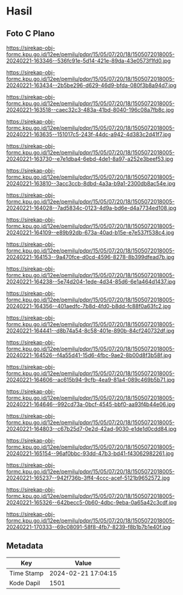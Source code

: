 # Hasil

## Foto C Plano

https://sirekap-obj-formc.kpu.go.id/12ee/pemilu/pdpr/15/05/07/20/18/1505072018005-20240221-163346--536fc91e-5d14-421e-89da-43e0573f1fd0.jpg

https://sirekap-obj-formc.kpu.go.id/12ee/pemilu/pdpr/15/05/07/20/18/1505072018005-20240221-163434--2b5be296-d629-46d9-bfda-080f3b8a94d7.jpg

https://sirekap-obj-formc.kpu.go.id/12ee/pemilu/pdpr/15/05/07/20/18/1505072018005-20240221-163518--caec32c3-483a-41bd-8040-196c08a7fb8c.jpg

https://sirekap-obj-formc.kpu.go.id/12ee/pemilu/pdpr/15/05/07/20/18/1505072018005-20240221-163635--151017c5-243f-44dc-a942-4d383c2d41f7.jpg

https://sirekap-obj-formc.kpu.go.id/12ee/pemilu/pdpr/15/05/07/20/18/1505072018005-20240221-163730--e7e1dba4-6ebd-4de1-8a97-a252e3beef53.jpg

https://sirekap-obj-formc.kpu.go.id/12ee/pemilu/pdpr/15/05/07/20/18/1505072018005-20240221-163810--3acc3ccb-8dbd-4a3a-b9a1-2300db8ac54e.jpg

https://sirekap-obj-formc.kpu.go.id/12ee/pemilu/pdpr/15/05/07/20/18/1505072018005-20240221-164028--7ad5834c-0123-4d9a-bd6e-d4a7734ed108.jpg

https://sirekap-obj-formc.kpu.go.id/12ee/pemilu/pdpr/15/05/07/20/18/1505072018005-20240221-164109--e89b92db-673a-40ad-b15e-e7e537f538c4.jpg

https://sirekap-obj-formc.kpu.go.id/12ee/pemilu/pdpr/15/05/07/20/18/1505072018005-20240221-164153--9a470fce-d0cd-4596-8278-8b399dfead7b.jpg

https://sirekap-obj-formc.kpu.go.id/12ee/pemilu/pdpr/15/05/07/20/18/1505072018005-20240221-164238--5e74d204-1ede-4d34-85d6-6e1a464d1437.jpg

https://sirekap-obj-formc.kpu.go.id/12ee/pemilu/pdpr/15/05/07/20/18/1505072018005-20240221-164356--401aedfc-7b8d-4fd0-b8dd-fc88f0a63fc2.jpg

https://sirekap-obj-formc.kpu.go.id/12ee/pemilu/pdpr/15/05/07/20/18/1505072018005-20240221-164441--d8b74a54-8c58-401e-890b-84cf240732df.jpg

https://sirekap-obj-formc.kpu.go.id/12ee/pemilu/pdpr/15/05/07/20/18/1505072018005-20240221-164526--f4a55d41-15d6-4fbc-9ae2-8b00d8f3b58f.jpg

https://sirekap-obj-formc.kpu.go.id/12ee/pemilu/pdpr/15/05/07/20/18/1505072018005-20240221-164606--ac615b94-9cfb-4ea9-81a4-089c469b5b71.jpg

https://sirekap-obj-formc.kpu.go.id/12ee/pemilu/pdpr/15/05/07/20/18/1505072018005-20240221-164646--992cd73a-0bcf-4545-bbf0-aa93f4b44e06.jpg

https://sirekap-obj-formc.kpu.go.id/12ee/pemilu/pdpr/15/05/07/20/18/1505072018005-20240221-164803--c67b25d7-0e2d-42ad-9030-e1de1d0cdd84.jpg

https://sirekap-obj-formc.kpu.go.id/12ee/pemilu/pdpr/15/05/07/20/18/1505072018005-20240221-165154--96af0bbc-93dd-47b3-bd41-f43062982261.jpg

https://sirekap-obj-formc.kpu.go.id/12ee/pemilu/pdpr/15/05/07/20/18/1505072018005-20240221-165237--942f736b-3ff4-4ccc-acef-5121b9652572.jpg

https://sirekap-obj-formc.kpu.go.id/12ee/pemilu/pdpr/15/05/07/20/18/1505072018005-20240221-165326--642becc5-0b60-4dbc-9eba-0a65a42c3cdf.jpg

https://sirekap-obj-formc.kpu.go.id/12ee/pemilu/pdpr/15/05/07/20/18/1505072018005-20240221-170333--69c08091-58f8-4fb7-8239-f8b1b7b1e40f.jpg


## Metadata

| Key        | Value               |
| ---------- | ------------------- |
| Time Stamp | 2024-02-21 17:04:15 |
| Kode Dapil | 1501                |



